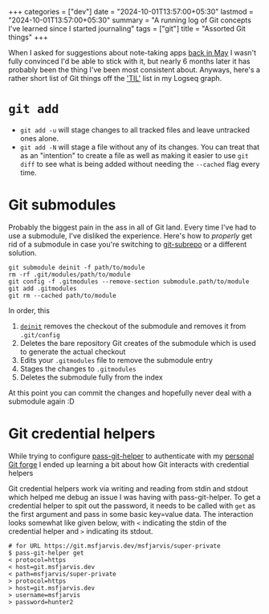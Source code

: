 +++
categories = ["dev"]
date = "2024-10-01T13:57:00+05:30"
lastmod = "2024-10-01T13:57:00+05:30"
summary = "A running log of Git concepts I've learned since I started journaling"
tags = ["git"]
title = "Assorted Git things"
+++

When I asked for suggestions about note-taking apps [back in May](https://androiddev.social/@msfjarvis/112378523734491769) I wasn't fully convinced I'd be able to stick with it, but nearly 6 months later it has probably been the thing I've been most consistent about. Anyways, here's a rather short list of Git things off the ['TIL'](https://dictionary.cambridge.org/us/dictionary/english/til) list in my Logseq graph.

# `git add`

- `git add -u` will stage changes to all tracked files and leave untracked ones alone.
- `git add -N` will stage a file without any of its changes. You can treat that as an "intention" to create a file as well as making it easier to use `git diff` to see what is being added without needing the `--cached` flag every time.

# Git submodules

Probably the biggest pain in the ass in all of Git land. Every time I've had to use a submodule, I've disliked the experience. Here's how to _properly_ get rid of a submodule in case you're switching to [git-subrepo](https://github.com/ingydotnet/git-subrepo) or a different solution.

```
git submodule deinit -f path/to/module
rm -rf .git/modules/path/to/module
git config -f .gitmodules --remove-section submodule.path/to/module
git add .gitmodules
git rm --cached path/to/module
```

In order, this

1. [`deinit`](https://git-scm.com/docs/git-submodule#Documentation/git-submodule.txt-deinit-f--force--all--ltpathgt82308203) removes the checkout of the submodule and removes it from `.git/config`
2. Deletes the bare repository Git creates of the submodule which is used to generate the actual checkout
3. Edits your `.gitmodules` file to remove the submodule entry
4. Stages the changes to `.gitmodules`
5. Deletes the submodule fully from the index

At this point you can commit the changes and hopefully never deal with a submodule again :D

# Git credential helpers

While trying to configure [pass-git-helper](https://github.com/languitar/pass-git-helper) to authenticate with my [personal Git forge](https://git.msfjarvis.dev/explore/repos) I ended up learning a bit about how Git interacts with credential helpers

Git credential helpers work via writing and reading from stdin and stdout which helped me debug an issue I was having with pass-git-helper. To get a credential helper to spit out the password, it needs to be called with `get` as the first argument and pass in some basic key=value data. The interaction looks somewhat like given below, with `<` indicating the stdin of the credential helper and `>` indicating its stdout.

```
# for URL https://git.msfjarvis.dev/msfjarvis/super-private
$ pass-git-helper get
< protocol=https
< host=git.msfjarvis.dev
< path=msfjarvis/super-private
> protocol=https
> host=git.msfjarvis.dev
> username=msfjarvis
> password=hunter2
```

